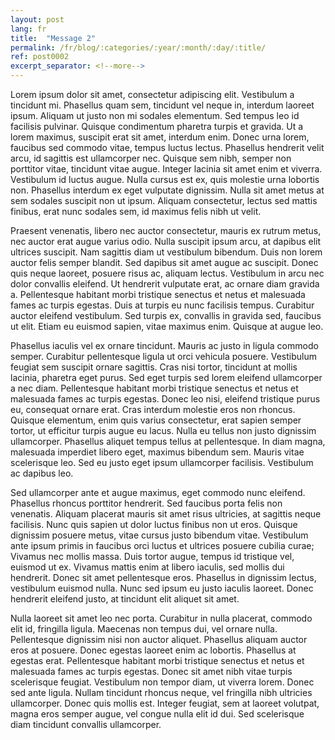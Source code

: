 ```yaml
---
layout: post
lang: fr
title:  "Message 2"
permalink: /fr/blog/:categories/:year/:month/:day/:title/
ref: post0002
excerpt_separator: <!--more-->
---
```


Lorem ipsum dolor sit amet, consectetur adipiscing elit. Vestibulum a tincidunt mi. Phasellus quam sem, tincidunt vel neque in, interdum laoreet ipsum. Aliquam ut justo non mi sodales elementum. Sed tempus leo id facilisis pulvinar.<!--more--> Quisque condimentum pharetra turpis et gravida. Ut a lorem maximus, suscipit erat sit amet, interdum enim. Donec urna lorem, faucibus sed commodo vitae, tempus luctus lectus. Phasellus hendrerit velit arcu, id sagittis est ullamcorper nec. Quisque sem nibh, semper non porttitor vitae, tincidunt vitae augue. Integer lacinia sit amet enim et viverra. Vestibulum id luctus augue. Nulla cursus est ex, quis molestie urna lobortis non. Phasellus interdum ex eget vulputate dignissim. Nulla sit amet metus at sem sodales suscipit non ut ipsum. Aliquam consectetur, lectus sed mattis finibus, erat nunc sodales sem, id maximus felis nibh ut velit.

Praesent venenatis, libero nec auctor consectetur, mauris ex rutrum metus, nec auctor erat augue varius odio. Nulla suscipit ipsum arcu, at dapibus elit ultrices suscipit. Nam sagittis diam ut vestibulum bibendum. Duis non lorem auctor felis semper blandit. Sed dapibus sit amet augue ac suscipit. Donec quis neque laoreet, posuere risus ac, aliquam lectus. Vestibulum in arcu nec dolor convallis eleifend. Ut hendrerit vulputate erat, ac ornare diam gravida a. Pellentesque habitant morbi tristique senectus et netus et malesuada fames ac turpis egestas. Duis at turpis eu nunc facilisis tempus. Curabitur auctor eleifend vestibulum. Sed turpis ex, convallis in gravida sed, faucibus ut elit. Etiam eu euismod sapien, vitae maximus enim. Quisque at augue leo.

Phasellus iaculis vel ex ornare tincidunt. Mauris ac justo in ligula commodo semper. Curabitur pellentesque ligula ut orci vehicula posuere. Vestibulum feugiat sem suscipit ornare sagittis. Cras nisi tortor, tincidunt at mollis lacinia, pharetra eget purus. Sed eget turpis sed lorem eleifend ullamcorper a nec diam. Pellentesque habitant morbi tristique senectus et netus et malesuada fames ac turpis egestas. Donec leo nisi, eleifend tristique purus eu, consequat ornare erat. Cras interdum molestie eros non rhoncus. Quisque elementum, enim quis varius consectetur, erat sapien semper tortor, ut efficitur turpis augue eu lacus. Nulla eu tellus non justo dignissim ullamcorper. Phasellus aliquet tempus tellus at pellentesque. In diam magna, malesuada imperdiet libero eget, maximus bibendum sem. Mauris vitae scelerisque leo. Sed eu justo eget ipsum ullamcorper facilisis. Vestibulum ac dapibus leo.

Sed ullamcorper ante et augue maximus, eget commodo nunc eleifend. Phasellus rhoncus porttitor hendrerit. Sed faucibus porta felis non venenatis. Aliquam placerat mauris sit amet risus ultricies, at sagittis neque facilisis. Nunc quis sapien ut dolor luctus finibus non ut eros. Quisque dignissim posuere metus, vitae cursus justo bibendum vitae. Vestibulum ante ipsum primis in faucibus orci luctus et ultrices posuere cubilia curae; Vivamus nec mollis massa. Duis tortor augue, tempus id tristique vel, euismod ut ex. Vivamus mattis enim at libero iaculis, sed mollis dui hendrerit. Donec sit amet pellentesque eros. Phasellus in dignissim lectus, vestibulum euismod nulla. Nunc sed ipsum eu justo iaculis laoreet. Donec hendrerit eleifend justo, at tincidunt elit aliquet sit amet.

Nulla laoreet sit amet leo nec porta. Curabitur in nulla placerat, commodo elit id, fringilla ligula. Maecenas non tempus dui, vel ornare nulla. Pellentesque dignissim nisi non auctor aliquet. Phasellus aliquam auctor eros at posuere. Donec egestas laoreet enim ac lobortis. Phasellus at egestas erat. Pellentesque habitant morbi tristique senectus et netus et malesuada fames ac turpis egestas. Donec sit amet nibh vitae turpis scelerisque feugiat. Vestibulum non tempor diam, ut viverra lorem. Donec sed ante ligula. Nullam tincidunt rhoncus neque, vel fringilla nibh ultricies ullamcorper. Donec quis mollis est. Integer feugiat, sem at laoreet volutpat, magna eros semper augue, vel congue nulla elit id dui. Sed scelerisque diam tincidunt convallis ullamcorper.